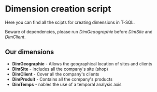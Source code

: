 # Dimension creation script

Here you can find all the scipts for creating dimensions in T-SQL.

Beware of dependencies, please run *DimGeaographie* before *DimSite* and *DimClient*.

## Our dimensions

- **DimGeographie** - Allows the geographical location of sites and clients
- **DimSite** - Includes all the company's site (shop)
- **DimClient** - Cover all the company's clients
- **DimProduit** - Contains all the company's products
- **DimTemps** - nables the use of a temporal analysis axis
